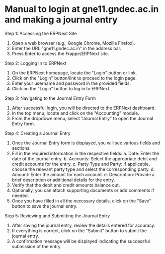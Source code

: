 # Manual to login at gne11.gndec.ac.in and making a journal entry

Step 1: Accessing the ERPNext Site
1. Open a web browser (e.g., Google Chrome, Mozilla Firefox).
2. Enter the URL "gne11.gndec.ac.in" in the address bar.
3. Press Enter to access the Frappe/ERPNext site.

Step 2: Logging In to ERPNext
1. On the ERPNext homepage, locate the "Login" button or link.
2. Click on the "Login" button/link to proceed to the login page.
3. Enter your username and password in the provided fields.
4. Click on the "Login" button to log in to ERPNext.

Step 3: Navigating to the Journal Entry Form
1. After successful login, you will be directed to the ERPNext dashboard.
2. In the top menu, locate and click on the "Accounting" module.
3. From the dropdown menu, select "Journal Entry" to open the Journal Entry form.

Step 4: Creating a Journal Entry
1. Once the Journal Entry form is displayed, you will see various fields and sections.
2. Fill in the required information in the respective fields:
   a. Date: Enter the date of the journal entry.
   b. Accounts: Select the appropriate debit and credit accounts for the entry.
   c. Party Type and Party: If applicable, choose the relevant party type and select the corresponding party.
   d. Amount: Enter the amount for each account.
   e. Description: Provide a brief description or additional details for the entry.
3. Verify that the debit and credit amounts balance out.
4. Optionally, you can attach supporting documents or add comments if needed.
5. Once you have filled in all the necessary details, click on the "Save" button to save the journal entry.

Step 5: Reviewing and Submitting the Journal Entry
1. After saving the journal entry, review the details entered for accuracy.
2. If everything is correct, click on the "Submit" button to submit the journal entry.
3. A confirmation message will be displayed indicating the successful submission of the entry.


